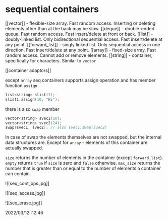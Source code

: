 # sequential containers

[[vector]] - flexible-size array. Fast random access. Inserting or deleting elements other than at the back may be slow.
[[deque]] - double-ended queue. Fast random access. Fast insert/delete at front or back.
[[list]] - doubly-linked list. Only bidirectional sequential access. Fast insert/delete at any point.
[[forward_list]] - singly linked list. Only sequential access in one direction. Fast insert/delete at any point.
[[array]] - fixed-size array. Fast random access. Cannot add or remove elements.
[[string]] - container, specifically for characters. Similar to `vector`

[[container adaptors]]

except `array` seq containers supports assign operation and has member function `assign`
```c++
list<string> slist(1);
slist1.assign(10, "Hi");
```

there is also `swap` member
```c++
vector<string> svec1(10);
vector<string> svec2(24);
swap(svec1, svec2); // also svec1.swap(svec2)
```
In case of swap the elements themselves are not swapped, but the internal data structures are. Except for `array` - elements of this container are actually swapped.

`size` returns the number of elements in the container (except `forward_list`). `empty` returns `true` if `size` is zero and `false` otherwise. `max_size` returns the number that is greater than or equal to the number of elements a container can contain. 

![[seq_cont_ops.jpg]]

![[seq_access.jpg]]

![[seq_erase.jpg]]



2022/03/12::12:46
